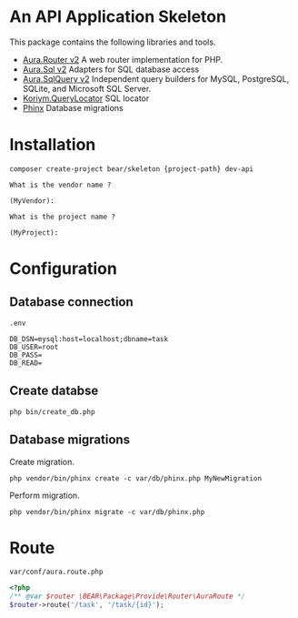 # An API Application Skeleton

This package contains the following libraries and tools.

* [Aura.Router v2](https://github.com/auraphp/Aura.Router/tree/2.x) A web router implementation for PHP. 
* [Aura.Sql v2](https://github.com/auraphp/Aura.Sql) Adapters for SQL database access 
* [Aura.SqlQuery v2](https://github.com/auraphp/Aura.SqlQuery) Independent query builders for MySQL, PostgreSQL, SQLite, and Microsoft SQL Server.
* [Koriym.QueryLocator](https://github.com/koriym/Koriym.QueryLocator) SQL locator
* [Phinx](https://phinx.org/) Database migrations 

# Installation

```
composer create-project bear/skeleton {project-path} dev-api
```

    What is the vendor name ?

    (MyVendor):

    What is the project name ?

    (MyProject):
    

# Configuration

## Database connection

`.env`

    DB_DSN=mysql:host=localhost;dbname=task
    DB_USER=root
    DB_PASS=
    DB_READ=

## Create databse

    php bin/create_db.php 

## Database migrations

Create migration.

    php vendor/bin/phinx create -c var/db/phinx.php MyNewMigration  


Perform migration.

    php vendor/bin/phinx migrate -c var/db/phinx.php

# Route

`var/conf/aura.route.php`

```php
<?php
/** @var $router \BEAR\Package\Provide\Router\AuraRoute */
$router->route('/task', '/task/{id}');
```
